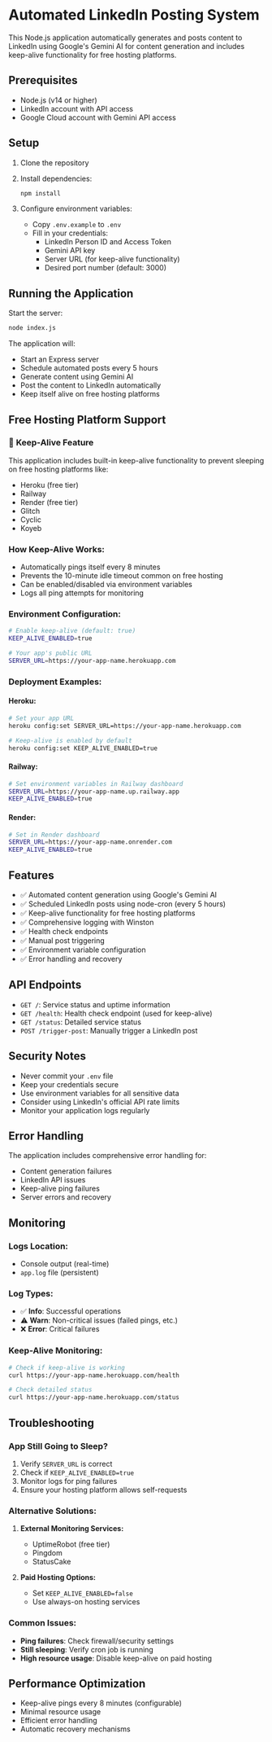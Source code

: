 # Automated LinkedIn Posting System

This Node.js application automatically generates and posts content to LinkedIn using Google's Gemini AI for content generation and includes keep-alive functionality for free hosting platforms.

## Prerequisites

- Node.js (v14 or higher)
- LinkedIn account with API access
- Google Cloud account with Gemini API access

## Setup

1. Clone the repository
2. Install dependencies:
   ```bash
   npm install
   ```

3. Configure environment variables:
   - Copy `.env.example` to `.env`
   - Fill in your credentials:
     - LinkedIn Person ID and Access Token
     - Gemini API key
     - Server URL (for keep-alive functionality)
     - Desired port number (default: 3000)

## Running the Application

Start the server:
```bash
node index.js
```

The application will:
- Start an Express server
- Schedule automated posts every 5 hours
- Generate content using Gemini AI
- Post the content to LinkedIn automatically
- Keep itself alive on free hosting platforms

## Free Hosting Platform Support

### 🚀 **Keep-Alive Feature**
This application includes built-in keep-alive functionality to prevent sleeping on free hosting platforms like:
- Heroku (free tier)
- Railway
- Render (free tier)
- Glitch
- Cyclic
- Koyeb

### **How Keep-Alive Works:**
- Automatically pings itself every 8 minutes
- Prevents the 10-minute idle timeout common on free hosting
- Can be enabled/disabled via environment variables
- Logs all ping attempts for monitoring

### **Environment Configuration:**
```bash
# Enable keep-alive (default: true)
KEEP_ALIVE_ENABLED=true

# Your app's public URL
SERVER_URL=https://your-app-name.herokuapp.com
```

### **Deployment Examples:**

#### Heroku:
```bash
# Set your app URL
heroku config:set SERVER_URL=https://your-app-name.herokuapp.com

# Keep-alive is enabled by default
heroku config:set KEEP_ALIVE_ENABLED=true
```

#### Railway:
```bash
# Set environment variables in Railway dashboard
SERVER_URL=https://your-app-name.up.railway.app
KEEP_ALIVE_ENABLED=true
```

#### Render:
```bash
# Set in Render dashboard
SERVER_URL=https://your-app-name.onrender.com
KEEP_ALIVE_ENABLED=true
```

## Features

- ✅ Automated content generation using Google's Gemini AI
- ✅ Scheduled LinkedIn posts using node-cron (every 5 hours)
- ✅ Keep-alive functionality for free hosting platforms
- ✅ Comprehensive logging with Winston
- ✅ Health check endpoints
- ✅ Manual post triggering
- ✅ Environment variable configuration
- ✅ Error handling and recovery

## API Endpoints

- `GET /`: Service status and uptime information
- `GET /health`: Health check endpoint (used for keep-alive)
- `GET /status`: Detailed service status
- `POST /trigger-post`: Manually trigger a LinkedIn post

## Security Notes

- Never commit your `.env` file
- Keep your credentials secure
- Use environment variables for all sensitive data
- Consider using LinkedIn's official API rate limits
- Monitor your application logs regularly

## Error Handling

The application includes comprehensive error handling for:
- Content generation failures
- LinkedIn API issues
- Keep-alive ping failures
- Server errors and recovery

## Monitoring

### Logs Location:
- Console output (real-time)
- `app.log` file (persistent)

### Log Types:
- ✅ **Info**: Successful operations
- ⚠️ **Warn**: Non-critical issues (failed pings, etc.)
- ❌ **Error**: Critical failures

### Keep-Alive Monitoring:
```bash
# Check if keep-alive is working
curl https://your-app-name.herokuapp.com/health

# Check detailed status
curl https://your-app-name.herokuapp.com/status
```

## Troubleshooting

### App Still Going to Sleep?
1. Verify `SERVER_URL` is correct
2. Check if `KEEP_ALIVE_ENABLED=true`
3. Monitor logs for ping failures
4. Ensure your hosting platform allows self-requests

### Alternative Solutions:
1. **External Monitoring Services:**
   - UptimeRobot (free tier)
   - Pingdom
   - StatusCake

2. **Paid Hosting Options:**
   - Set `KEEP_ALIVE_ENABLED=false`
   - Use always-on hosting services

### Common Issues:
- **Ping failures**: Check firewall/security settings
- **Still sleeping**: Verify cron job is running
- **High resource usage**: Disable keep-alive on paid hosting

## Performance Optimization

- Keep-alive pings every 8 minutes (configurable)
- Minimal resource usage
- Efficient error handling
- Automatic recovery mechanisms 